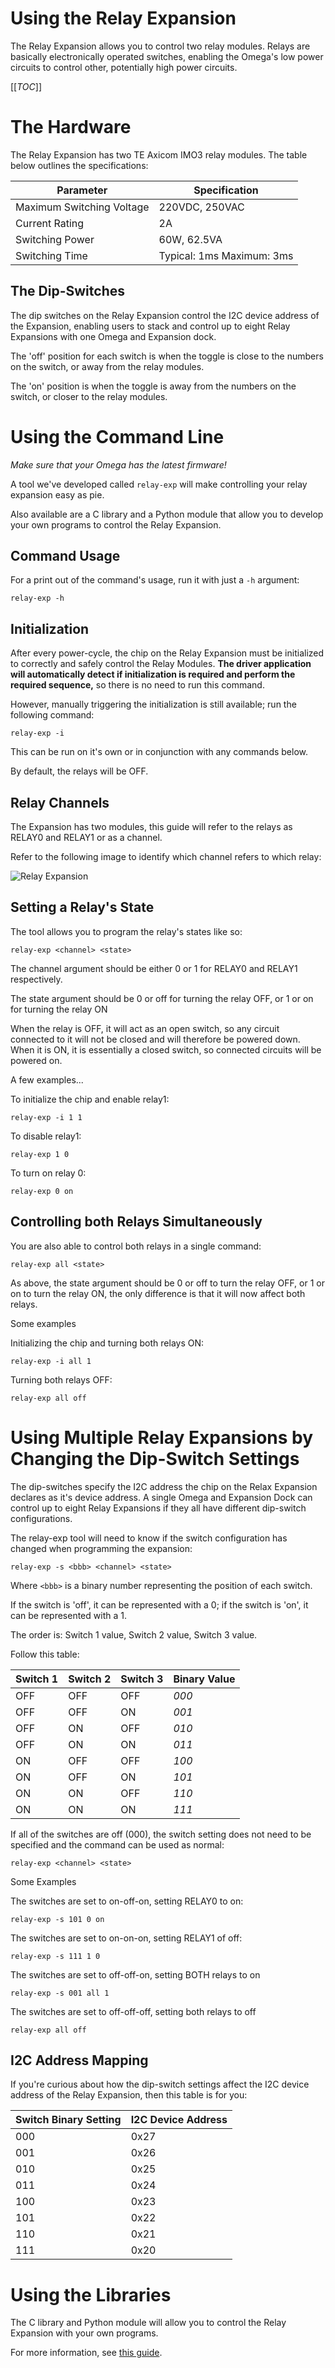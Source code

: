# Using the Relay Expansion

The Relay Expansion allows you to control two relay modules. Relays are basically electronically operated switches, enabling the Omega's low power circuits to control other, potentially high power circuits.


[[_TOC_]]


[//]: # (Hardware)

# The Hardware
The Relay Expansion has two TE Axicom IMO3 relay modules. The table below outlines the specifications:

| Parameter                 | Specification             |
|---------------------------|---------------------------|
| Maximum Switching Voltage | 220VDC, 250VAC            |
| Current Rating            | 2A                        |
| Switching Power           | 60W, 62.5VA               |
| Switching Time            | Typical: 1ms Maximum: 3ms |



## The Dip-Switches

The dip switches on the Relay Expansion control the I2C device address of the Expansion, enabling users to stack and control up to eight Relay Expansions with one Omega and Expansion dock.

The 'off' position for each switch is when the toggle is close to the numbers on the switch, or away from the relay modules.

The 'on' position is when the toggle is away from the numbers on the switch, or closer to the relay modules.



[//]: # (Using relay-exp)

# Using the Command Line

*Make sure that your Omega has the latest firmware!*

A tool we've developed called `relay-exp` will make controlling your relay expansion easy as pie.

Also available are a C library and a Python module that allow you to develop your own programs to control the Relay Expansion.


## Command Usage

For a print out of the command's usage, run it with just a `-h` argument:

```
relay-exp -h
```

## Initialization

After every power-cycle, the chip on the Relay Expansion must be initialized to correctly and safely control the Relay Modules. **The driver application will automatically detect if initialization is required and perform the required sequence,** so there is no need to run this command.

However, manually triggering the initialization is still available; run the following command:

```
relay-exp -i
```

This can be run on it's own or in conjunction with any commands below.

By default, the relays will be OFF.

## Relay Channels

The Expansion has two modules, this guide will refer to the relays as RELAY0 and RELAY1 or as a channel.

Refer to the following image to identify which channel refers to which relay:

![Relay Expansion](//i.imgur.com/Wk6Z9lW.png)

## Setting a Relay's State

The tool allows you to program the relay's states like so:

```
relay-exp <channel> <state>
```

The channel argument should be either 0 or 1 for RELAY0 and RELAY1 respectively.

The state argument should be 0 or off for turning the relay OFF, or 1 or on for turning the relay ON

When the relay is OFF, it will act as an open switch, so any circuit connected to it will not be closed and will therefore be powered down. When it is ON, it is essentially a closed switch, so connected circuits will be powered on.

A few examples...

To initialize the chip and enable relay1:

```
relay-exp -i 1 1
```

To disable relay1:

```
relay-exp 1 0
```

To turn on relay 0:

```
relay-exp 0 on
```

## Controlling both Relays Simultaneously

You are also able to control both relays in a single command:

```
relay-exp all <state>
```

As above, the state argument should be 0 or off to turn the relay OFF, or 1 or on to turn the relay ON, the only difference is that it will now affect both relays.

Some examples

Initializing the chip and turning both relays ON:

```
relay-exp -i all 1
```

Turning both relays OFF:

```
relay-exp all off
```


[//]: # (Switch Explanation)

# Using Multiple Relay Expansions by Changing the Dip-Switch Settings

The dip-switches specify the I2C address the chip on the Relax Expansion declares as it's device address. A single Omega and Expansion Dock can control up to eight Relay Expansions if they all have different dip-switch configurations.

The relay-exp tool will need to know if the switch configuration has changed when programming the expansion:

```
relay-exp -s <bbb> <channel> <state>
```

Where `<bbb>` is a binary number representing the position of each switch. 

If the switch is 'off', it can be represented with a 0; if the switch is 'on', it can be represented with a 1.

The order is: Switch 1 value, Switch 2 value, Switch 3 value.

Follow this table:

| Switch 1 | Switch 2 | Switch 3 | Binary Value |
|----------|----------|----------|--------------|
| OFF      | OFF      | OFF      | *000*        |
| OFF      | OFF      | ON       | *001*        |
| OFF      | ON       | OFF      | *010*        |
| OFF      | ON       | ON       | *011*        |
| ON       | OFF      | OFF      | *100*        |
| ON       | OFF      | ON       | *101*        |
| ON       | ON       | OFF      | *110*        |
| ON       | ON       | ON       | *111*        |

If all of the switches are off (000), the switch setting does not need to be specified and the command can be used as normal:

```
relay-exp <channel> <state>
```

Some Examples

The switches are set to on-off-on, setting RELAY0 to on:

```
relay-exp -s 101 0 on
```

The switches are set to on-on-on, setting RELAY1 of off:

```
relay-exp -s 111 1 0
```

The switches are set to off-off-on, setting BOTH relays to on

```
relay-exp -s 001 all 1
```

The switches are set to off-off-off, setting both relays to off

```
relay-exp all off
```


[//]: # (I2C Address Mapping)

## I2C Address Mapping

If you're curious about how the dip-switch settings affect the I2C device address of the Relay Expansion, then this table is for you:

| Switch Binary Setting | I2C Device Address |
|-----------------------|--------------------|
| 000                   | 0x27               |
| 001                   | 0x26               |
| 010                   | 0x25               |
| 011                   | 0x24               |
| 100                   | 0x23               |
| 101                   | 0x22               |
| 110                   | 0x21               |
| 111                   | 0x20               |



[//]: # (Using the Libraries)

# Using the Libraries

The C library and Python module will allow you to control the Relay Expansion with your own programs.

For more information, see [this guide](../../Documentation/Libraries/Relay-Expansion-Library).



